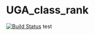 # UGA_class_rank
[![Build Status](https://travis-ci.org/sonyccd/UGA_class_rank.svg?branch=master)](https://travis-ci.org/sonyccd/UGA_class_rank)
test
